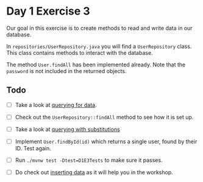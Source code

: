 # Day 1 Exercise 3

Our goal in this exercise is to create methods to read and write data in our
database.

In `repositories/UserRepository.java` you will find a `UserRepository` class.
This class contains methods to interact with the database.

The method `User.findAll` has been implemented already. Note that the `password`
is not included in the returned objects.

## Todo

- [ ] Take a look at
      [querying for data](https://tech-docs.corndel.com/javalin/adding-a-model-layer.html).

- [ ] Check out the `UserRepository::findAll` method to see how it is set up.

- [ ] Take a look at
      [querying with substitutions](https://tech-docs.corndel.com/javalin/adding-a-model-layer-2.html)

- [ ] Implement `User.findById(id)` which returns a single user, found by their
      ID. Test again.

- [ ] Run `./mvnw test -Dtest=D1E3Tests` to make sure it passes.

- [ ] Do check out
      [inserting data](https://tech-docs.corndel.com/javalin/adding-a-model-layer-3.html)
      as it will help you in the workshop.
